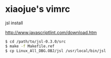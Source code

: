 xiaojue's vimrc
===============

jsl install

http://www.javascriptlint.com/download.htm


```bash
$ cd /path/to/jsl-0.3.0/src
$ make -f Makefile.ref
$ cp Linux_All_DBG.OBJ/jsl /usr/local/bin/jsl
```
